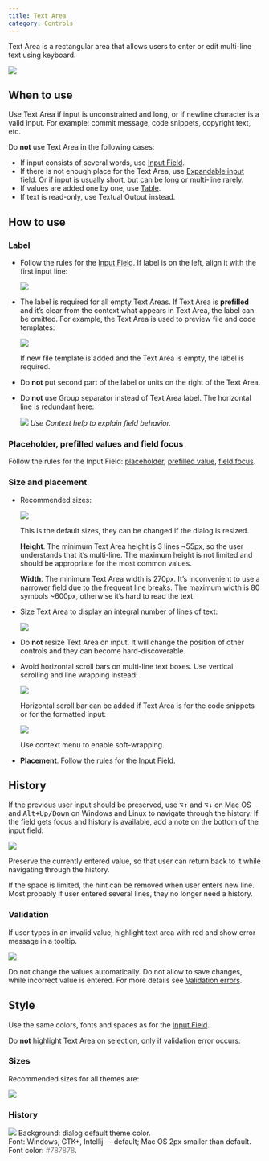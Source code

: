```yaml
---
title: Text Area
category: Controls
---
```


Text Area is a rectangular area that allows users to enter or edit multi-line text using keyboard.

![]({{site.baseurl}}/images/text_area/text_area_example.png)

## When to use

Use Text Area if input is unconstrained and long, or if newline character is a valid input. For example: commit message, code snippets, copyright text, etc.

Do **not** use Text Area in the following cases:

* If input consists of several words, use [Input Field](/controls/input_field).
* If there is not enough place for the Text Area, use [Expandable input field](/controls/input_field#input-field-types). Or if input is usually short, but can be long or multi-line rarely.
* If values are added one by one, use [Table](/controls/table/).
* If text is read-only, use Textual Output instead.

[comment]: <> (TODO: add link to Textual Output)



## How to use

### Label

* Follow the rules for the [Input Field](/controls/input_field/). If label is on the left, align it with the first input line:

    ![]({{site.baseurl}}/images/text_area/label.png)

* The label is required for all empty Text Areas. If Text Area is **prefilled** and it’s clear from the context what appears in Text Area, the label can be omitted. For example, the Text Area is used to preview file and code templates:

    ![]({{site.baseurl}}/images/text_area/no_label.png)

    If new file template is added and the Text Area is empty, the label is required.

* Do **not** put second part of the label or units on the right of the Text Area.

* Do **not** use Group separator instead of Text Area label. The horizontal line is redundant here:

    ![]({{site.baseurl}}/images/text_area/do_not_label.png)
    *Use Context help to explain field behavior.*


### Placeholder, prefilled values and field focus

Follow the rules for the Input Field: [placeholder](/controls/input_field#placeholder), [prefilled value](/controls/input_field#prefilled-value), [field focus](/controls/input_field#field-focus).


### Size and placement

* Recommended sizes:

    ![]({{site.baseurl}}/images/text_area/size_1.png)

    This is the default sizes, they can be changed if the dialog is resized.

    **Height**. The minimum Text Area height is 3 lines ~55px, so the user understands that it’s multi-line. The maximum height is not limited and should be appropriate for the most common values.

    **Width**. The minimum Text Area width is 270px. It’s inconvenient to use a narrower field due to the frequent line breaks. The maximum width is 80 symbols ~600px, otherwise it’s hard to read the text.

* Size Text Area to display an integral number of lines of text:

    ![]({{site.baseurl}}/images/text_area/size_2.png)

* Do **not** resize Text Area on input. It will change the position of other controls and they can become hard-discoverable.

* Avoid horizontal scroll bars on multi-line text boxes. Use vertical scrolling and line wrapping instead:

    ![]({{site.baseurl}}/images/text_area/size_3.png)

    Horizontal scroll bar can be added if Text Area is for the code snippets or for the formatted input:

    ![]({{site.baseurl}}/images/text_area/horizontal_scroll.png)

    Use context menu to enable soft-wrapping.

* **Placement**. Follow the rules for the [Input Field](/controls/input_field).


## History

If the previous user input should be preserved, use <kbd>⌥↑</kbd> and <kbd>⌥↓</kbd> on Mac OS and <kbd>Alt+Up/Down</kbd> on Windows and Linux to navigate through the history. If the field gets focus and history is available, add a note on the bottom of the input field:

![]({{site.baseurl}}/images/text_area/history.png)

Preserve the currently entered value, so that user can return back to it while navigating through the history.

If the space is limited, the hint can be removed when user enters new line. Most probably if user entered several lines, they no longer need a history.


### Validation

If user types in an invalid value, highlight text area with red and show error message in a tooltip.

![]({{site.baseurl}}/images/text_area/error.png)

Do not change the values automatically. Do not allow to save changes, while incorrect value is entered. For more details see [Validation errors](/principles/validation_errors/).


## Style
Use the same colors, fonts and spaces as for the [Input Field](/controls/input_field/).

Do **not** highlight Text Area on selection, only if validation error occurs.

### Sizes

Recommended sizes for all themes are:

![]({{site.baseurl}}/images/text_area/sizes.png)

### History

![]({{site.baseurl}}/images/text_area/style_history.png) 
Background: dialog default theme color.  
Font: Windows, GTK+, Intellij — default; Mac OS 2px smaller than default.  
Font color: <span style="color:#787878">#787878</span>.





